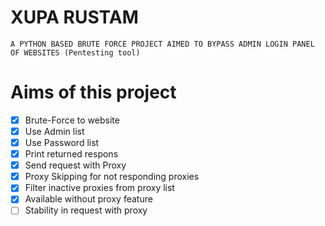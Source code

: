 # XUPA RUSTAM
``` A PYTHON BASED BRUTE FORCE PROJECT AIMED TO BYPASS ADMIN LOGIN PANEL OF WEBSITES (Pentesting tool) ```
# Aims of this project
- [x] Brute-Force to website
- [x] Use Admin list
- [x] Use Password list
- [x] Print returned respons
- [x] Send request with Proxy
- [x] Proxy Skipping for not responding proxies
- [x] Filter inactive proxies from proxy list
- [x] Available without proxy feature
- [ ] Stability in request with proxy 
